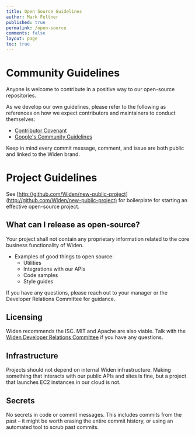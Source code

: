 ```yaml
---
title: Open Source Guidelines
author: Mark Feltner
published: true
permalink: /open-source
comments: false
layout: page
toc: true
---
```


# Community Guidelines

Anyone is welcome to contribute in a positive way to our open-source
repositories.

As we develop our own guidelines, please refer to the following as references
on how we expect contributors and maintainers to conduct themselves:

- [Contributor Covenant](https://www.contributor-covenant.org/)
- [Google's Community Guidelines]( https://opensource.google/conduct/ )

Keep in mind every commit message, comment, and issue are both public and
linked to the Widen brand.

# Project Guidelines

See [http://github.com/Widen/new-public-project](http://github.com/Widen/new-public-project)
for boilerplate for starting an effective open-source project.

## What can I release as open-source?

Your project shall not contain any proprietary information related to
the core business functionality of Widen.

- Examples of good things to open source:
    - Utilities
    - Integrations with our APIs
    - Code samples
    - Style guides

If you have any questions, please reach out to your manager or the Developer
Relations Committee for guidance.

## Licensing

Widen recommends the ISC. MIT and Apache are also viable. Talk with the [Widen Developer Relations Committee](mailto://engineering@widen.com) if you have any questions.

## Infrastructure

Projects should not depend on internal Widen infrastructure. Making something
that interacts with our public APIs and sites is fine, but a project that
launches EC2 instances in our cloud is not.

## Secrets

No secrets in code or commit messages. This includes commits from the past –
it might be worth erasing the entire commit history, or using an automated
tool to scrub past commits.
